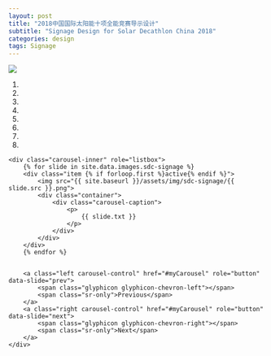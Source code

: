 ```yaml
---
layout: post
title: "2018中国国际太阳能十项全能竞赛导示设计"
subtitle: "Signage Design for Solar Decathlon China 2018"
categories: design
tags: Signage
---
```



<img src="{{ site.baseurl }}/assets/img/sdc-signage/cover.png" class="post-img">




<!-- more -->

<div id="myCarousel" class="carousel slide" data-ride="carousel">
	<!-- Indicators -->
	<ol class="carousel-indicators">
		<li data-target="#myCarousel" data-slide-to="0" class="active"></li>
		<li data-target="#myCarousel" data-slide-to="1"></li>
		<li data-target="#myCarousel" data-slide-to="2"></li>
		<li data-target="#myCarousel" data-slide-to="3"></li>
		<li data-target="#myCarousel" data-slide-to="4"></li>
		<li data-target="#myCarousel" data-slide-to="5"></li>
		<li data-target="#myCarousel" data-slide-to="6"></li>
		<li data-target="#myCarousel" data-slide-to="7"></li>
	</ol>


	<div class="carousel-inner" role="listbox">
		{% for slide in site.data.images.sdc-signage %}
		<div class="item {% if forloop.first %}active{% endif %}">
			<img src="{{ site.baseurl }}/assets/img/sdc-signage/{{ slide.src }}.png">
			<div class="container">
				<div class="carousel-caption">
					<p>
						{{ slide.txt }}
					</p>
				</div>
			</div>
		</div>
		{% endfor %}


		<a class="left carousel-control" href="#myCarousel" role="button" data-slide="prev">
			<span class="glyphicon glyphicon-chevron-left"></span>
			<span class="sr-only">Previous</span>
		</a>
		<a class="right carousel-control" href="#myCarousel" role="button" data-slide="next">
			<span class="glyphicon glyphicon-chevron-right"></span>
			<span class="sr-only">Next</span>
		</a>
	</div>
</div>
